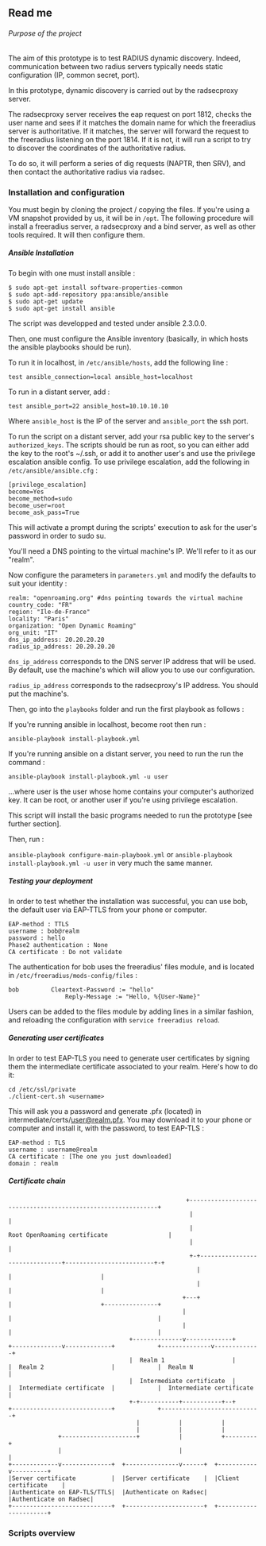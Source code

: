 ## Read me

###### Purpose of the project

The aim of this prototype is to test RADIUS dynamic discovery. Indeed, communication between two radius servers typically needs static configuration (IP, common secret, port).

In this prototype, dynamic discovery is carried out by the radsecproxy server.

The radsecproxy server receives the eap request on port 1812, checks the user name and sees if it matches the domain name for which the freeradius server is authoritative. If it matches, the server will forward the request to the freeradius listening on the port 1814. If it is not, it will run a script to try to discover the coordinates of the authoritative radius.

To do so, it will perform a series of dig requests (NAPTR, then SRV), and then contact the authoritative radius via radsec.

### Installation and configuration

You must begin by cloning the project / copying the files. If you're using a VM snapshot provided by us, it will be in `/opt`. The following procedure will install a freeradius server, a radsecproxy and a bind server, as well as other tools required. It will then configure them.

##### Ansible Installation

To begin with one must install ansible :

```
$ sudo apt-get install software-properties-common
$ sudo apt-add-repository ppa:ansible/ansible
$ sudo apt-get update
$ sudo apt-get install ansible
```
The script was developped and tested under ansible 2.3.0.0.

Then, one must configure the Ansible inventory (basically, in which hosts the ansible playbooks should be run).

To run it in localhost, in `/etc/ansible/hosts`, add the following line :

`test ansible_connection=local ansible_host=localhost`

To run in a distant server, add :

`test ansible_port=22 ansible_host=10.10.10.10`

Where `ansible_host` is the IP of the server and `ansible_port` the ssh port.

To run the script on a distant server, add your rsa public key to the server's `authorized_keys`. The scripts should be run as root, so you can either add the key to the root's ~/.ssh, or add it to another user's and use the privilege escalation ansible config.
To use privilege escalation, add the following in `/etc/ansible/ansible.cfg` :

```
[privilege_escalation]
become=Yes
become_method=sudo
become_user=root
become_ask_pass=True
```

This will activate a prompt during the scripts' execution to ask for the user's password in order to sudo su.

You'll need a DNS pointing to the virtual machine's IP. We'll refer to it as our "realm".

Now configure the parameters in `parameters.yml` and modify the defaults to suit your identity :

```
realm: "openroaming.org" #dns pointing towards the virtual machine
country_code: "FR"
region: "Ile-de-France"
locality: "Paris"
organization: "Open Dynamic Roaming"
org_unit: "IT"
dns_ip_address: 20.20.20.20
radius_ip_address: 20.20.20.20
```

`dns_ip_address` corresponds to the  DNS server IP address that will be used. By default, use the machine's which will allow you to use our configuration.

`radius_ip_address` corresponds to the radsecproxy's IP address. You should put the machine's.

Then, go into the `playbooks` folder and run the first playbook as follows :

If you're running ansible in localhost, become root then run :

`ansible-playbook install-playbook.yml`

If you're running ansible on a distant server, you need to run the run the command :

`ansible-playbook install-playbook.yml -u user`

...where user is the user whose home contains your computer's authorized key.
It can be root, or another user if you're using privilege escalation.

This script will install the basic programs needed to run the prototype [see further section].

Then, run :

`ansible-playbook configure-main-playbook.yml` or `ansible-playbook install-playbook.yml -u user` in very much the same manner.

##### Testing your deployment

In order to test whether the installation was successful, you can use bob, the default user via EAP-TTLS from your phone or computer.

```
EAP-method : TTLS
username : bob@realm
password : hello
Phase2 authentication : None
CA certificate : Do not validate
```

The authentication for bob uses the freeradius' files module, and is located in `/etc/freeradius/mods-config/files` :

```
bob	 		Cleartext-Password := "hello"
				Reply-Message := "Hello, %{User-Name}"
```

Users can be added to the files module by adding lines in a similar fashion, and reloading the configuration with `service freeradius reload`.

##### Generating user certificates

In order to test EAP-TLS you need to generate user certificates by signing them the intermediate certificate associated to your realm. Here's how to do it:

```
cd /etc/ssl/private
./client-cert.sh <username>
```

This will ask you a password and generate .pfx (located) in intermediate/certs/user@realm.pfx. You may download it to your phone or computer and install it, with the password, to test EAP-TLS :


```
EAP-method : TLS
username : username@realm
CA certificate : [The one you just downloaded]
domain : realm
```

##### Certificate chain

```
                                                  +-------------------------------------------------------------+
                                                   |                                                             |
                                                   |                Root OpenRoaming certificate                 |
                                                   |                                                             |
                                                   +-+-------------------------------+-------------------------+-+
                                                     |                               |                         |
                                                     |                               |                         |
                                                 +---+                               |                         +---------------+
                                                 |                                   |                                         |
                                                 |                                   |                                         |
                                  +--------------v-------------+      +--------------v-------------+            +--------------v-------------+
                                  |  Realm 1                   |      |  Realm 2                   |            |  Realm N                   |
                                  |  Intermediate certificate  |      |  Intermediate certificate  |            |  Intermediate certificate  |
                                  +-+-----------+-----------+--+      +----------------------------+            +----------------------------+
                                    |           |           |
                                    |           |           |
              +---------------------+           |           +---------+
              |                                 |                     |
+-------------v--------------+  +---------------v------+  +-----------v----------+
|Server certificate          |  |Server certificate    |  |Client certificate    |
|Authenticate on EAP-TLS/TTLS|  |Authenticate on Radsec|  |Authenticate on Radsec|
+----------------------------+  +----------------------+  +----------------------+
```

### Scripts overview
